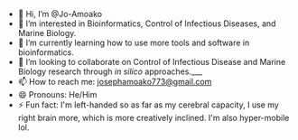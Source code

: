 - 👋 Hi, I’m @Jo-Amoako
- 👀 I’m interested in Bioinformatics, Control of Infectious Diseases, and Marine Biology.
- 🌱 I’m currently learning how to use more tools and software in bioinformatics.
- 💞️ I’m looking to collaborate on Control of Infectious Disease and Marine Biology research through _in silico_ approaches.___
- 📫 How to reach me: josephamoako773@gmail.com
- 😄 Pronouns: He/Him
- ⚡ Fun fact: I'm left-handed so as far as my cerebral capacity, I use my right brain more, which is more creatively inclined. I'm also hyper-mobile lol. 

<!---
Jo-Amoako/Jo-Amoako is a ✨ special ✨ repository because its `README.md` (this file) appears on your GitHub profile.
You can click the Preview link to take a look at your changes.
--->
